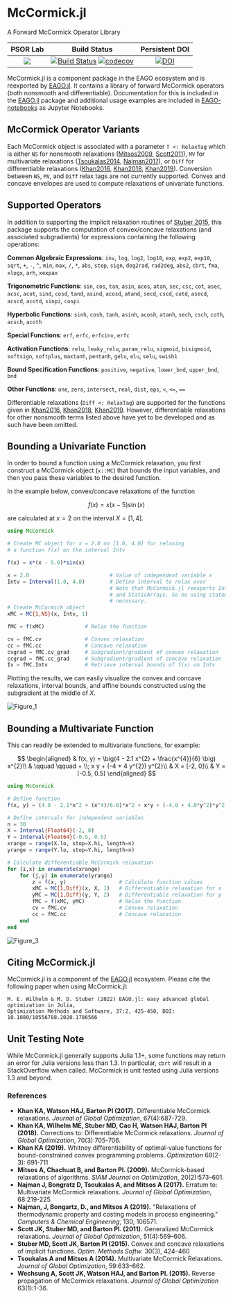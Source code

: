 # McCormick.jl

A Forward McCormick Operator Library

| **PSOR Lab** | **Build Status**                                                        | **Persistent DOI**                       |                                              
|:------------:|:-----------------------------------------------------------------------:|:----------------------------------------:|
| [![](https://img.shields.io/badge/Developed_by-PSOR_Lab-342674)](https://psor.uconn.edu/) | [![Build Status](https://github.com/PSORLab/McCormick.jl/workflows/CI/badge.svg?branch=master)](https://github.com/PSORLab/McCormick.jl/actions?query=workflow%3ACI) [![codecov](https://codecov.io/gh/PSORLab/McCormick.jl/branch/master/graph/badge.svg)](https://codecov.io/gh/PSORLab/McCormick.jl) | [![DOI](https://zenodo.org/badge/245830962.svg)](https://zenodo.org/badge/latestdoi/245830962) |

McCormick.jl is a component package in the EAGO ecosystem and is reexported by [EAGO.jl](https://github.com/PSORLab/EAGO.jl). It contains a library of forward McCormick operators (both nonsmooth and differentiable). Documentation for this is included in the [EAGO.jl](https://github.com/PSORLab/EAGO.jl) package and additional usage examples are included in [EAGO-notebooks](https://github.com/PSORLab/EAGO-notebooks) as Jupyter Notebooks.

## McCormick Operator Variants

Each McCormick object is associated with a
parameter `T <: RelaxTag` which is either `NS` for nonsmooth relaxations ([Mitsos2009](https://epubs.siam.org/doi/abs/10.1137/080717341), [Scott2011](https://link.springer.com/article/10.1007/s10898-011-9664-7)), `MV` for multivariate relaxations ([Tsoukalas2014](https://link.springer.com/article/10.1007/s10898-014-0176-0), [Najman2017](https://link.springer.com/article/10.1007/s10898-016-0470-0)),
or `Diff` for differentiable relaxations ([Khan2016](https://link.springer.com/article/10.1007/s10898-016-0440-6), [Khan2018](https://link.springer.com/article/10.1007/s10898-017-0601-2), [Khan2019](https://www.tandfonline.com/doi/abs/10.1080/02331934.2018.1534108)). Conversion between `NS`, `MV`, and `Diff` relax tags are not currently supported. Convex and concave envelopes are used to compute relaxations of univariate functions.

## Supported Operators

In addition to supporting the implicit relaxation routines of [Stuber 2015](https://www.tandfonline.com/doi/abs/10.1080/10556788.2014.924514?journalCode=goms20), this package
supports the computation of convex/concave relaxations (and associated subgradients) for
expressions containing the following operations:

**Common Algebraic Expressions**: `inv`, `log`, `log2`, `log10`, `exp`, `exp2`, `exp10`,
`sqrt`, `+`, `-`, `^`, `min`, `max`, `/`, `*`, `abs`, `step`, `sign`, `deg2rad`, `rad2deg`, `abs2`, `cbrt`, `fma`, `xlogx`, `arh`, `xexpax`

**Trigonometric Functions**: `sin`, `cos`, `tan`, `asin`, `acos`, `atan`, `sec`, `csc`, `cot`, `asec`, `acsc`, `acot`, `sind`, `cosd`, `tand`, `asind`, `acosd`, `atand`, `secd`, `cscd`, `cotd`, `asecd`, `acscd`, `acotd`, `sinpi`, `cospi`

**Hyperbolic Functions**: `sinh`, `cosh`, `tanh`, `asinh`, `acosh`, `atanh`, `sech`, `csch`, `coth`, `acsch`, `acoth`

**Special Functions**: `erf`, `erfc`, `erfcinv`, `erfc`

**Activation Functions**: `relu`, `leaky_relu`, `param_relu`, `sigmoid`, `bisigmoid`,
                          `softsign`, `softplus`, `maxtanh`, `pentanh`, `gelu`,
                          `elu`, `selu`, `swish1`

**Bound Specification Functions**: `positive`, `negative`, `lower_bnd`, `upper_bnd`, `bnd`

**Other Functions**: `one`, `zero`, `intersect`, `real`, `dist`, `eps`, `<`, `<=`, `==`

Differentiable relaxations (`Diff <: RelaxTag`) are supported for the functions given in [Khan2016](https://link.springer.com/article/10.1007/s10898-016-0440-6), [Khan2018](https://link.springer.com/article/10.1007/s10898-017-0601-2), [Khan2019](https://www.tandfonline.com/doi/abs/10.1080/02331934.2018.1534108). However, differentiable relaxations for other nonsmooth terms listed above have yet to be developed and as such have been omitted.

## Bounding a Univariate Function

In order to bound a function using a McCormick relaxation, you first construct a McCormick object (`x::MC`) that bounds the input variables, and then you pass these variables to the desired function.

In the example below, convex/concave relaxations of the function

$$f(x) = x (x - 5) \sin(x)$$

are calculated at $x = 2$ on the interval $X = [1, 4]$.

```julia
using McCormick

# Create MC object for x = 2.0 on [1.0, 4.0] for relaxing
# a function f(x) on the interval Intv

f(x) = x*(x - 5.0)*sin(x)

x = 2.0                          # Value of independent variable x
Intv = Interval(1.0, 4.0)        # Define interval to relax over
                                 # Note that McCormick.jl reexports IntervalArithmetic.jl
                                 # and StaticArrays. So no using statement for these is
                                 # necessary.
# Create McCormick object
xMC = MC{1,NS}(x, Intv, 1)

fMC = f(xMC)             # Relax the function

cv = fMC.cv              # Convex relaxation
cc = fMC.cc              # Concave relaxation
cvgrad = fMC.cv_grad     # Subgradient/gradient of convex relaxation
ccgrad = fMC.cc_grad     # Subgradient/gradient of concave relaxation
Iv = fMC.Intv            # Retrieve interval bounds of f(x) on Intv
```

Plotting the results, we can easily visualize the convex and concave relaxations, interval bounds, and affine bounds constructed using the subgradient at the middle of $X$.

![Figure_1](Figure_1.png)

## Bounding a Multivariate Function

This can readily be extended to multivariate functions, for example: 

$$
\begin{aligned}
& f(x, y) = \big(4 - 2.1 x^{2} + \frac{x^{4}}{6} \big) x^{2}\\
& \qquad \qquad + \\; x y + (-4 + 4 y^{2}) y^{2}\\
& X = [-2, 0]\\
& Y = [-0.5, 0.5]
\end{aligned}
$$

```julia
using McCormick

# Define function
f(x, y) = (4.0 - 2.1*x^2 + (x^4)/6.0)*x^2 + x*y + (-4.0 + 4.0*y^2)*y^2

# Define intervals for independent variables
n = 30
X = Interval{Float64}(-2, 0)
Y = Interval{Float64}(-0.5, 0.5)
xrange = range(X.lo, stop=X.hi, length=n)
yrange = range(Y.lo, stop=Y.hi, length=n)

# Calculate differentiable McCormick relaxation
for (i,x) in enumerate(xrange)
    for (j,y) in enumerate(yrange)
        z = f(x, y)                 # Calculate function values
        xMC = MC{1,Diff}(x, X, 1)   # Differentiable relaxation for x
        yMC = MC{1,Diff}(y, Y, 2)   # Differentiable relaxation for y
        fMC = f(xMC, yMC)           # Relax the function
        cv = fMC.cv                 # Convex relaxation
        cc = fMC.cc                 # Concave relaxation
    end
end
```

![Figure_3](Figure_3.png)

## Citing McCormick.jl

McCormick.jl is a component of the [EAGO.jl](https://github.com/PSORLab/EAGO.jl) ecosystem. Please cite the following paper when using McCormick.jl:

```
M. E. Wilhelm & M. D. Stuber (2022) EAGO.jl: easy advanced global optimization in Julia,
Optimization Methods and Software, 37:2, 425-450, DOI: 10.1080/10556788.2020.1786566
```


## Unit Testing Note

While McCormick.jl generally supports Julia 1.1+, some functions may return an error for Julia versions less than 1.3. In particular, `cbrt` will result in a StackOverflow when called. McCormick is unit tested using Julia versions 1.3 and beyond.

### References

- **Khan KA, Watson HAJ, Barton PI (2017).** Differentiable McCormick relaxations. *Journal of Global Optimization*, 67(4):687-729.
- **Khan KA, Wilhelm ME, Stuber MD, Cao H, Watson HAJ, Barton PI (2018).** Corrections to: Differentiable McCormick relaxations. *Journal of Global Optimization*, 70(3):705-706.
- **Khan KA (2019).** Whitney differentiability of optimal-value functions for bound-constrained convex programming problems. *Optimization* 68(2-3): 691-711
- **Mitsos A, Chachuat B, and Barton PI. (2009).** McCormick-based relaxations of algorithms. *SIAM Journal on Optimization*, 20(2):573–601.
- **Najman J, Bongratz D, Tsoukalas A, and Mitsos A (2017).** Erratum to: Multivariate McCormick relaxations. *Journal of Global Optimization*, 68:219-225.
- **Najman, J, Bongartz, D., and Mitsos A (2019).** "Relaxations of thermodynamic property and costing models in process engineering." *Computers & Chemical Engineering*, 130, 106571.
- **Scott JK,  Stuber MD, and Barton PI. (2011).** Generalized McCormick relaxations. *Journal of Global Optimization*, 51(4):569–606.
- **Stuber MD, Scott JK, Barton PI (2015).** Convex and concave relaxations of implicit functions. *Optim. Methods Softw.* 30(3), 424–460
- **Tsoukalas A and Mitsos A (2014).** Multivariate McCormick Relaxations. *Journal of Global Optimization*, 59:633–662.
- **Wechsung A, Scott JK, Watson HAJ, and Barton PI. (2015).** Reverse propagation of McCormick relaxations. *Journal of Global Optimization* 63(1):1-36.
